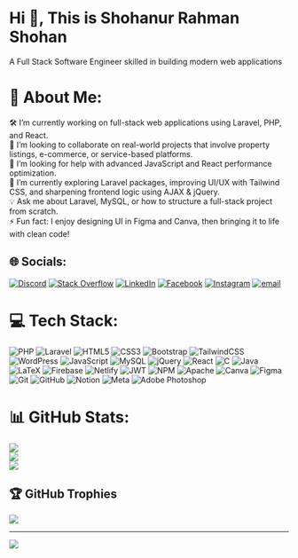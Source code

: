 <h1>Hi 👋, This is Shohanur Rahman Shohan</h1>
<p>A Full Stack Software Engineer skilled in building modern web applications</p>

# 💫 About Me:
🛠️ I’m currently working on full-stack web applications using Laravel, PHP, and React.<br>🤝 I’m looking to collaborate on real-world projects that involve property listings, e-commerce, or service-based platforms.<br>💬 I’m looking for help with advanced JavaScript and React performance optimization.<br>🌱 I’m currently exploring Laravel packages, improving UI/UX with Tailwind CSS, and sharpening frontend logic using AJAX & jQuery.<br>💡 Ask me about Laravel, MySQL, or how to structure a full-stack project from scratch.<br>⚡ Fun fact: I enjoy designing UI in Figma and Canva, then bringing it to life with clean code!


## 🌐 Socials:
[![Discord](https://img.shields.io/badge/Discord-%237289DA.svg?logo=discord&logoColor=white)](https://discord.gg/shohancs)
[![Stack Overflow](https://img.shields.io/badge/-Stackoverflow-FE7A16?logo=stack-overflow&logoColor=white)](https://stackoverflow.com/users/30406853/shohancs)
[![LinkedIn](https://img.shields.io/badge/LinkedIn-%230077B5.svg?logo=linkedin&logoColor=white)](https://www.linkedin.com/in/shohancs/) 
[![Facebook](https://img.shields.io/badge/Facebook-%231877F2.svg?logo=Facebook&logoColor=white)](https://www.facebook.com/shohancs/) 
[![Instagram](https://img.shields.io/badge/Instagram-%23E4405F.svg?logo=Instagram&logoColor=white)](https://www.instagram.com/shohan.cs/) 
[![email](https://img.shields.io/badge/Email-D14836?logo=gmail&logoColor=white)](mailto:shohanurrahmanshohan.cs@gmail.com) 



# 💻 Tech Stack:
![PHP](https://img.shields.io/badge/php-%23777BB4.svg?style=for-the-badge&logo=php&logoColor=white) ![Laravel](https://img.shields.io/badge/laravel-%23FF2D20.svg?style=for-the-badge&logo=laravel&logoColor=white) ![HTML5](https://img.shields.io/badge/html5-%23E34F26.svg?style=for-the-badge&logo=html5&logoColor=white) ![CSS3](https://img.shields.io/badge/css3-%231572B6.svg?style=for-the-badge&logo=css3&logoColor=white) ![Bootstrap](https://img.shields.io/badge/bootstrap-%238511FA.svg?style=for-the-badge&logo=bootstrap&logoColor=white) ![TailwindCSS](https://img.shields.io/badge/tailwindcss-%2338B2AC.svg?style=for-the-badge&logo=tailwind-css&logoColor=white) ![WordPress](https://img.shields.io/badge/WordPress-%23117AC9.svg?style=for-the-badge&logo=WordPress&logoColor=white) ![JavaScript](https://img.shields.io/badge/javascript-%23323330.svg?style=for-the-badge&logo=javascript&logoColor=%23F7DF1E) ![MySQL](https://img.shields.io/badge/mysql-4479A1.svg?style=for-the-badge&logo=mysql&logoColor=white) ![jQuery](https://img.shields.io/badge/jquery-%230769AD.svg?style=for-the-badge&logo=jquery&logoColor=white) ![React](https://img.shields.io/badge/react-%2320232a.svg?style=for-the-badge&logo=react&logoColor=%2361DAFB) ![C](https://img.shields.io/badge/c-%2300599C.svg?style=for-the-badge&logo=c&logoColor=white) ![Java](https://img.shields.io/badge/java-%23ED8B00.svg?style=for-the-badge&logo=openjdk&logoColor=white) ![LaTeX](https://img.shields.io/badge/latex-%23008080.svg?style=for-the-badge&logo=latex&logoColor=white) ![Firebase](https://img.shields.io/badge/firebase-%23039BE5.svg?style=for-the-badge&logo=firebase) ![Netlify](https://img.shields.io/badge/netlify-%23000000.svg?style=for-the-badge&logo=netlify&logoColor=#00C7B7) ![JWT](https://img.shields.io/badge/JWT-black?style=for-the-badge&logo=JSON%20web%20tokens) ![NPM](https://img.shields.io/badge/NPM-%23CB3837.svg?style=for-the-badge&logo=npm&logoColor=white) ![Apache](https://img.shields.io/badge/apache-%23D42029.svg?style=for-the-badge&logo=apache&logoColor=white) ![Canva](https://img.shields.io/badge/Canva-%2300C4CC.svg?style=for-the-badge&logo=Canva&logoColor=white) ![Figma](https://img.shields.io/badge/figma-%23F24E1E.svg?style=for-the-badge&logo=figma&logoColor=white) ![Git](https://img.shields.io/badge/git-%23F05033.svg?style=for-the-badge&logo=git&logoColor=white) ![GitHub](https://img.shields.io/badge/github-%23121011.svg?style=for-the-badge&logo=github&logoColor=white) ![Notion](https://img.shields.io/badge/Notion-%23000000.svg?style=for-the-badge&logo=notion&logoColor=white) ![Meta](https://img.shields.io/badge/Meta-%230467DF.svg?style=for-the-badge&logo=Meta&logoColor=white) ![Adobe Photoshop](https://img.shields.io/badge/adobe%20photoshop-%2331A8FF.svg?style=for-the-badge&logo=adobe%20photoshop&logoColor=white)

# 📊 GitHub Stats:
![](https://github-readme-stats.vercel.app/api?username=shohancs&theme=dark&hide_border=false&include_all_commits=false&count_private=false)<br/>
![](https://nirzak-streak-stats.vercel.app/?user=shohancs&theme=dark&hide_border=false)<br/>
![](https://github-readme-stats.vercel.app/api/top-langs/?username=shohancs&theme=dark&hide_border=false&include_all_commits=false&count_private=false&layout=compact)

## 🏆 GitHub Trophies
![](https://github-profile-trophy.vercel.app/?username=shohancs&theme=radical&no-frame=false&no-bg=true&margin-w=4)

---
[![](https://visitcount.itsvg.in/api?id=shohancs&icon=0&color=0)](https://visitcount.itsvg.in)

<!-- Proudly created with GPRM ( https://gprm.itsvg.in ) -->
